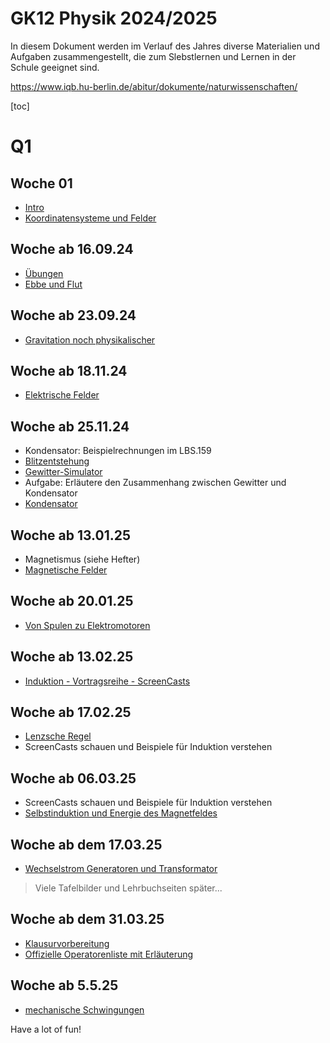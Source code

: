 GK12 Physik 2024/2025
======================

In diesem Dokument werden im Verlauf des Jahres diverse Materialien und Aufgaben zusammengestellt, die zum Slebstlernen und Lernen in der Schule geeignet sind.

https://www.iqb.hu-berlin.de/abitur/dokumente/naturwissenschaften/


[toc]

# Q1

## Woche 01

- [Intro](./00_Intro.slides.md)
- [Koordinatensysteme und Felder](./01_Koordinatensysteme_Felder.md)

## Woche ab 16.09.24

- [Übungen](./01_Übungen.md)
- [Ebbe und Flut](./02_Ebbe_und_Flut.md)

## Woche ab 23.09.24

- [Gravitation noch physikalischer](03_Gravitation_Newton.slides.md)


## Woche ab 18.11.24

- [Elektrische Felder](05_elektrische_Felder.md)

## Woche ab 25.11.24

- Kondensator: Beispielrechnungen im LBS.159
- [Blitzentstehung](https://wetteralarm.ch/blog/wie-entsteht-ein-blitz.html)
- [Gewitter-Simulator](https://www.planet-schule.de/mm/gewitter-simulator/)
- Aufgabe: Erläutere den Zusammenhang zwischen Gewitter und Kondensator
- [Kondensator](06_Kondensatoren.md)

## Woche ab 13.01.25

- Magnetismus (siehe Hefter)
- [Magnetische Felder](07_magentische_Felder.md)

## Woche ab 20.01.25

- [Von Spulen zu Elektromotoren](08_Spule_Motor.md)

## Woche ab 13.02.25

- [Induktion - Vortragsreihe - ScreenCasts](./09_Induktion.md)

## Woche ab 17.02.25

- [Lenzsche Regel](./10_Lenzsche_Regel.md)
- ScreenCasts schauen und Beispiele für Induktion verstehen

## Woche ab 06.03.25

- ScreenCasts schauen und Beispiele für Induktion verstehen
- [Selbstinduktion und Energie des Magnetfeldes](11_Spule_als_Energiespeicher.md)

## Woche ab dem 17.03.25

- [Wechselstrom Generatoren und Transformator](12_Generator_Wechselstrom.md)

> Viele Tafelbilder und Lehrbuchseiten später...

## Woche ab dem 31.03.25

- [Klausurvorbereitung](13_Klingeltransformator.md)
- [Offizielle Operatorenliste mit Erläuterung](../Operatoren_IQB_2025.md)

## Woche ab 5.5.25

- [mechanische Schwingungen](14_mechanische_Schwingungen.slides.md)

<!--

## Woche nach den Winterferien

- [Magentische Felder ff](07_magentische_Felder.md)

## Weitere Woche

- [Spulen und Motoren](./08_Spule_Motor.md)

## Wieder eine Woche mehr

- [5. PK Simulationen](./5PK-Simulationen.md)
- Präsentationen am ~~10.4.2024~~ 17.4.2024

## Nach den Osterferien



## Montag, den 29.4. und weiter



## Ziemlich viel Zeit in der wir

- Transformator
- Klasusur
- Schwingkreis
- [Schwingungen](./11_Schwingungen.slides.md)

... behandelt haben.

-->

Have a lot of fun!
